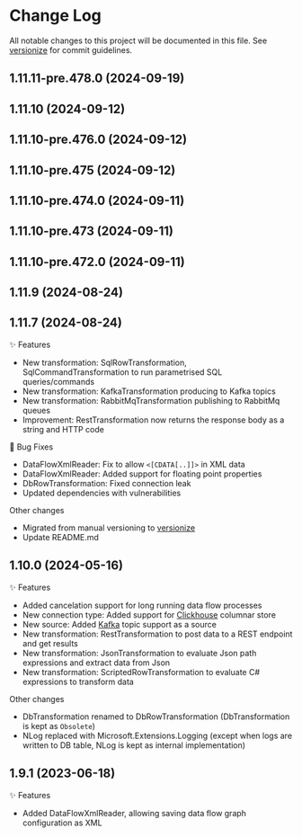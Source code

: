 # Change Log

All notable changes to this project will be documented in this file. See [versionize](https://github.com/versionize/versionize) for commit guidelines.

<a name="1.11.11-pre.478.0"></a>
## 1.11.11-pre.478.0 (2024-09-19)

<a name="1.11.10"></a>
## 1.11.10 (2024-09-12)

<a name="1.11.10-pre.476.0"></a>
## 1.11.10-pre.476.0 (2024-09-12)

<a name="1.11.10-pre.475"></a>
## 1.11.10-pre.475 (2024-09-12)

<a name="1.11.10-pre.474.0"></a>
## 1.11.10-pre.474.0 (2024-09-11)

<a name="1.11.10-pre.473"></a>
## 1.11.10-pre.473 (2024-09-11)

<a name="1.11.10-pre.472.0"></a>
## 1.11.10-pre.472.0 (2024-09-11)

<a name="1.11.9"></a>
## 1.11.9 (2024-08-24)

<a name="1.11.7"></a>
## 1.11.7 (2024-08-24)
✨ Features
* New transformation: SqlRowTransformation, SqlCommandTransformation to run parametrised SQL queries/commands
* New transformation: KafkaTransformation producing to Kafka topics
* New transformation: RabbitMqTransformation publishing to RabbitMq queues
* Improvement: RestTransformation now returns the response body as a string and HTTP code

🐛 Bug Fixes
* DataFlowXmlReader: Fix to allow `<[CDATA[..]]>` in XML data
* DataFlowXmlReader: Added support for floating point properties
* DbRowTransformation: Fixed connection leak
* Updated dependencies with vulnerabilities 

Other changes
* Migrated from manual versioning to [versionize](https://github.com/versionize/versionize)
* Update README.md

<a name="1.10.0"></a>
## 1.10.0 (2024-05-16)
✨ Features
* Added cancelation support for long running data flow processes
* New connection type: Added support for [Clickhouse](https://clickhouse.com/docs/) columnar store
* New source: Added [Kafka](https://kafka.apache.org/) topic support as a source
* New transformation: RestTransformation to post data to a REST endpoint and get results
* New transformation: JsonTransformation to evaluate Json path expressions and extract data from Json
* New transformation: ScriptedRowTransformation to evaluate C# expressions to transform data

Other changes
* DbTransformation renamed to DbRowTransformation (DbTransformation is kept as `Obsolete`)
* NLog replaced with Microsoft.Extensions.Logging (except when logs are written to DB table, NLog is kept as internal implementation)

<a name="1.9.1"></a>
## 1.9.1 (2023-06-18)
✨ Features
* Added DataFlowXmlReader, allowing saving data flow graph configuration as XML

